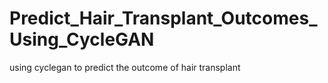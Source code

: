 # Predict_Hair_Transplant_Outcomes_Using_CycleGAN
using cyclegan to predict the outcome of hair transplant 
